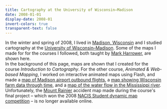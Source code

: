 ```yaml
---
title: Cartography at the University of Wisconsin–Madison
date: 2008-01-01
display-date: 2008-01
invert-colors: true
transparent-text: false
---
```


<section>
  <span>
    In the winter and spring of 2008, I lived in <a href="http://en.wikipedia.org/wiki/Madison,_Wisconsin">Madison, Wisconsin</a> and I studied cartography at the <a href="http://www.wisc.edu/">University of Wisconsin–Madison</a>. Some of the maps I made for for the courses I followed, both taught by <a href="https://www.linkedin.com/pub/mark-harrower/34/961/806">Mark Harrower</a>, are shown here.
  </span>
</section>

<section>
  <span>
    In the background of this page, maps are shown that I created for the course <i>Introduction to Cartography</i>. For the other course, <i>Animated & Web-based Mapping</i>, I worked on interactive animated maps using Flash, and made a <a href="{{ site.baseurl }}/files/uw-madison/animated-and-web-based-mapping/lab1.html">map of Madison airport outbound flights</a>, a <a href="{{ site.baseurl }}/files/uw-madison/animated-and-web-based-mapping/lab2.html">map showing Wisconsin farm data through time</a>, and a <a href="{{ site.baseurl }}/files/uw-madison/animated-and-web-based-mapping/lab3.html">map of the water flow in the Mississippi river</a>. Unfortunately, the <a href="http://en.wikipedia.org/wiki/Mount_Rainier">Mount Rainier</a> accident map made during the course's final project – which won the 2008 <a href="http://nacis.org/awards/student-dynamic-map-competition/">NACIS Student dynamic map competition</a> – is no longer available online.
  </span>
</section>
